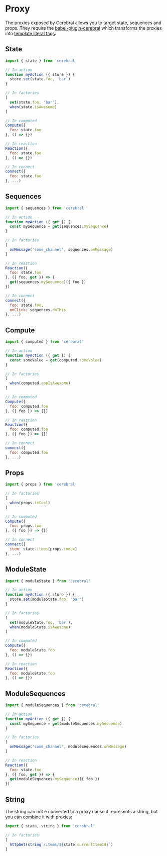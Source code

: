# Proxy

The proxies exposed by Cerebral allows you to target state, sequences and props. They require the [babel-plugin-cerebral](https://www.npmjs.com/package/babel-plugin-cerebral) which transforms the proxies into [template literal tags](https://developer.mozilla.org/en-US/docs/Web/JavaScript/Reference/Template_literals#Tagged_template_literals).


## State

```js
import { state } from 'cerebral'

// In action
function myAction ({ store }) {
  store.set(state.foo, 'bar')
}

// In factories
[
  set(state.foo, 'bar'),
  when(state.isAwesome)
]

// In computed
Compute({
  foo: state.foo
}, () => {})

// In reaction
Reaction({
  foo: state.foo
}, () => {})

// In connect
connect({
  foo: state.foo
}, ...)
```

## Sequences

```js
import { sequences } from 'cerebral'

// In action
function myAction ({ get }) {
  const mySequence = get(sequences.mySequence)
}

// In factories
[
  onMessage('some_channel', sequences.onMessage)
]

// In reaction
Reaction({
  foo: state.foo
}, ({ foo, get }) => {
  get(sequences.mySequence)({ foo })
})

// In connect
connect({
  foo: state.foo,
  onClick: sequences.doThis
}, ...)
```

## Compute

```js
import { computed } from 'cerebral'

// In action
function myAction ({ get }) {
  const someValue = get(computed.someValue)
}

// In factories
[
  when(computed.appIsAwesome)
]

// In computed
Compute({
  foo: computed.foo
}, ({ foo }) => {})

// In reaction
Reaction({
  foo: computed.foo
}, ({ foo }) => {})

// In connect
connect({
  foo: computed.foo
}, ...)
```

## Props

```js
import { props } from 'cerebral'

// In factories
[
  when(props.isCool)
]

// In computed
Compute({
  foo: props.foo
}, ({ foo }) => {})

// In connect
connect({
  item: state.items[props.index]
}, ...)
```

## ModuleState

```js
import { moduleState } from 'cerebral'

// In action
function myAction ({ store }) {
  store.set(moduleState.foo, 'bar')
}

// In factories
[
  set(moduleState.foo, 'bar'),
  when(moduleState.isAwesome)
]

// In computed
Compute({
  foo: moduleState.foo
}, () => {})

// In reaction
Reaction({
  foo: moduleState.foo
}, () => {})
```

## ModuleSequences

```js
import { moduleSequences } from 'cerebral'

// In action
function myAction ({ get }) {
  const mySequence = get(moduleSequences.mySequence)
}

// In factories
[
  onMessage('some_channel', moduleSequences.onMessage)
]

// In reaction
Reaction({
  foo: state.foo
}, ({ foo, get }) => {
  get(moduleSequences.mySequence)({ foo })
})
```

## String

The string can not e converted to a proxy cause it represents a string, but you can combine it with proxies:

```js
import { state, string } from 'cerebral'

// In factories
[
  httpGet(string`/items/${state.currentItemId}`)
]
```